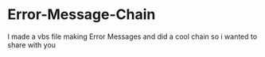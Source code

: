 # Error-Message-Chain
I made a vbs file making Error Messages and did a cool chain so i wanted to share with you
